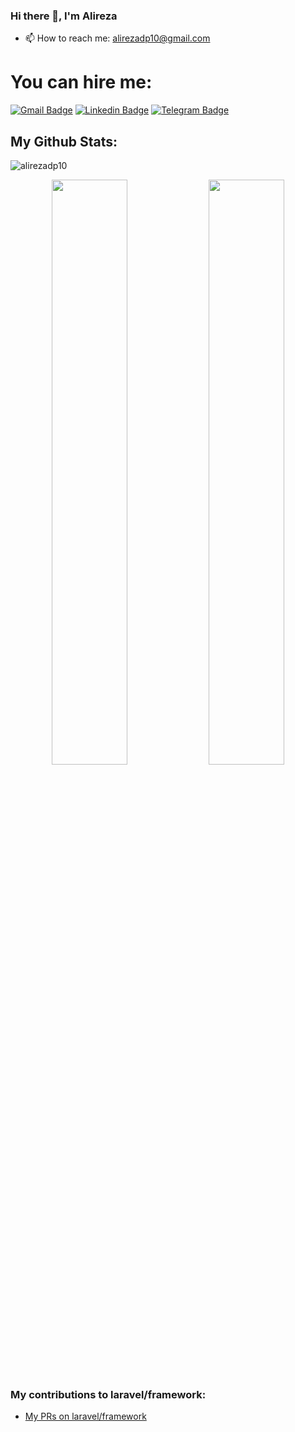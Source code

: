 ### Hi there 👋, I'm Alireza

- 📫 How to reach me: alirezadp10@gmail.com

# You can hire me:

[![Gmail Badge](https://img.shields.io/badge/-alirezadp10@gmail.com-c14438?style=flat&logo=Gmail&logoColor=white&link=mailto:alirezadp10@gmail.com)](mailto:alirezadp10@gmail.com)
[![Linkedin Badge](https://img.shields.io/badge/-alirezadp10-0072b1?style=flat&logo=Linkedin&logoColor=white&link=https://linkedin.com/in/alireza-goodarzi-63aa121b2/)](https://linkedin.com/in/alireza-goodarzi-63aa121b2/) 
[![Telegram Badge](https://img.shields.io/badge/-Telegram-blue?style=flat&logo=telegram&logoColor=white&link=https://t.me/alirezadp10/)](https://t.me/alirezadp10/)

## My Github Stats:

![alirezadp10](https://komarev.com/ghpvc/?username=alirezadp10)

<p align="center">
    <img width="49%" src="https://github-readme-stats.vercel.app/api?username=alirezadp10" />
    <img width="49%" src="https://streak-stats.demolab.com/?user=alirezadp10" />
</p>

### My contributions to laravel/framework:

- <a href="https://github.com/laravel/framework/pulls?q=is%3Apr+author%3Aalirezadp10+"> My PRs on laravel/framework</a>
